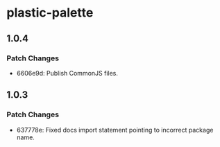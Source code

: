 # plastic-palette

## 1.0.4

### Patch Changes

- 6606e9d: Publish CommonJS files.

## 1.0.3

### Patch Changes

- 637778e: Fixed docs import statement pointing to incorrect package name.
